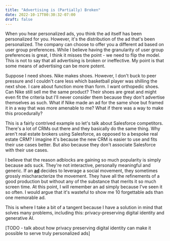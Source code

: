 ```yaml
---
title: "Advertising is (Partially) Broken"
date: 2022-10-17T00:30:32-07:00
draft: false
---
```


When you hear personalized ads, you think the ad itself has been personalized for you. However, it's the distribution of the ad that's been personalized. The company can choose to offer you a different ad based on user group preferences. While I believe having the granularity of user group preferences is great, I think it misses the point - we need to flip the model. This is not to say that all advertising is broken or ineffective. My point is that some means of advertising can be more potent.

Suppose I need shoes. Nike makes shoes. However, I don't buck to peer pressure and I couldn't care less which basketball player was shilling the next shoe. I care about function more than form. I want orthopedic shoes. Can Nike still sell me the same product? Their shoes are great and might even fit the criteria but I'll never consider them because they don't advertise themselves as such. What if Nike made an ad for the same shoe but framed it in a way that was more amenable to me? What if there was a way to make this procedurally? 

This is a fairly contrived example so let's talk about Salesforce competitors. There's a lot of CRMs out there and they basically do the same thing. Why aren't real estate brokers using Salesforce, as opposed to a bespoke real estate CRM? I imagine it's because the new CRM is easier to use and fits their use cases better. But also because they don't associate Salesforce with their use cases. 

I believe that the reason adblocks are gaining so much popularity is simply because ads suck. They're not interactive, personally meaningful and generic. If an **[ad](https://youtu.be/uwvAgDCOdU4?t=117)** decides to leverage a social movement, they sometimes grossly mischaracterize the movement. They have all the refinements of a good production but without any of the substance that merits it so much screen time. At this point, I will remember an ad simply because I've seen it so often. I would argue that it's wasteful to show me 10 forgettable ads than one memorable ad.

This is where I take a bit of a tangent because I have a solution in mind that solves many problems, including this: privacy-preserving digital identity and generative AI.

[TODO - talk about how privacy preserving digital identity can make it possible to serve truly personalized ads]
